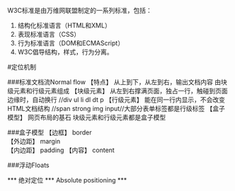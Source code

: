 W3C标准是由万维网联盟制定的一系列标准，包括：

1. 结构化标准语言（HTML和XML）
2. 表现标准语言（CSS）
3. 行为标准语言（DOM和ECMAScript）
4. W3C倡导结构，样式，行为分离。



#定位机制 



###标准文档流Normal flow
【特点】		从上到下，从左到右，输出文档内容	由块级元素和行级元素组成
【块级元素】	从左到右撑满页面，独占一行，触碰到页面边缘时，自动换行	//div ul li dl dt p
【行级元素】	能在同一行内显示，不会改变HTML文档结构	//span strong img input//大部分表单标签都是行级标签
【盒子模型】	网页布局的基石	块级元素和行级元素都是盒子模型

###盒子模型
【边框】		border	
【外边距】	margin	
【内边距】	padding	
【内容】		content	




###浮动Floats












*** 绝对定位 *** Absolute positioning ***